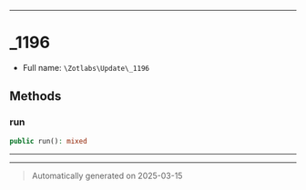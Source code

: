 ***

# _1196





* Full name: `\Zotlabs\Update\_1196`




## Methods


### run



```php
public run(): mixed
```












***


***
> Automatically generated on 2025-03-15
